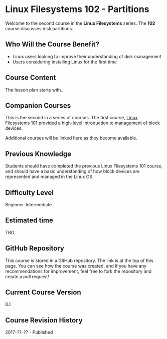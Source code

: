 # Linux Filesystems 102 - Partitions

Welcome to the second course in the **Linux Filesystems** series. The **102** course discusses disk partitions.

## Who Will the Course Benefit?
 - Linux users looking to improve their understanding of disk management
 - Users considering installing Linux for the first time

## Course Content
The lesson plan starts with...

## Companion Courses
This is the second in a series of courses. The first course, [Linux Filesystems 101]() provided a high-level introduction
to management of block devices.

Additional courses will be linked here as they become available.

## Previous Knowledge
Students should have completed the previous Linux Filesystems 101 course, and should have a basic understanding of how
block devices are represented and managed in the Linux OS.

## Difficulty Level
Beginner-Intermediate

## Estimated time
TBD

## GitHub Repository
This course is stored in a GitHub repository. The link is at the top of this page. You can see how the course was created,
and if you have any recommendations for improvement, feel free to fork the repository and create a pull request!

## Current Course Version
0.1

## Course Revision History
2017-??-?? - Published
